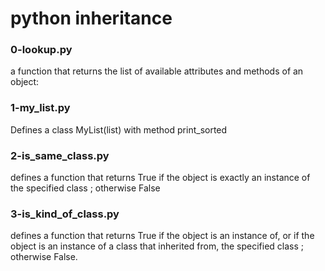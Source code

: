 # python inheritance
### 0-lookup.py
a function that returns the list of available attributes and methods of an object:
### 1-my_list.py
Defines a class MyList(list) with method print_sorted
### 2-is_same_class.py
defines a function that returns True if the object is exactly an instance of the specified class ; otherwise False
### 3-is_kind_of_class.py
defines a function that returns True if the object is an instance of, or if the object is an instance of a class that inherited from, the specified class ; otherwise False.

